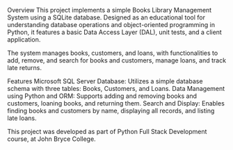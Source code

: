 Overview
This project implements a simple Books Library Management System using a SQLite database. Designed as an educational tool for understanding database operations and object-oriented programming in Python, it features a basic Data Access Layer (DAL), unit tests, and a client application.

The system manages books, customers, and loans, with functionalities to add, remove, and search for books and customers, manage loans, and track late returns.

Features
Microsoft SQL Server Database: Utilizes a simple database schema with three tables: Books, Customers, and Loans.
Data Management using Python and ORM: Supports adding and removing books and customers, loaning books, and returning them.
Search and Display: Enables finding books and customers by name, displaying all records, and listing late loans.

This project was developed as part of Python Full Stack Development course, at John Bryce College. 
